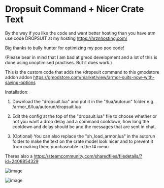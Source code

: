 # Dropsuit Command + Nicer Crate Text

By the way if you like the code and want better hosting than you have atm use code DROPSUIT at my hosting https://hrznhosting.com/

Big thanks to bully hunter for optimizing my poo poo code!

(Please bear in mind that I am bad at gmod development and a lot of this is done using unoptimised practises. But it does work.)

This is the custom code that adds the /dropsuit command to this gmodstore addon addon
https://gmodstore.com/market/view/armor-suits-now-with-saving-options

Installation:

1) Download the "dropsuit.lua" and put it in the "/lua/autorun" folder e.g. /armor_6/lua/autorun/dropsuit.lua

2) Edit the config at the top of the "dropsuit.lua" file to choose whether or not you want a drop delay and a command cooldown, how long the cooldown and delay should be and the messages that are sent in chat.

3) (Optional) You can also replace the "sh_load_armor.lua" in the autorun folder to make the text on the crate model look nicer and to prevent it from making them purchaseable in the f4 menu.

Theres also a 
https://steamcommunity.com/sharedfiles/filedetails/?id=2408854329

![image](https://user-images.githubusercontent.com/75227030/109352637-0aa3a100-7873-11eb-90ca-981bdfc5eb8d.png)

![image](https://user-images.githubusercontent.com/75227030/109352716-27d86f80-7873-11eb-9fdd-b4f2cd8c226f.png)
